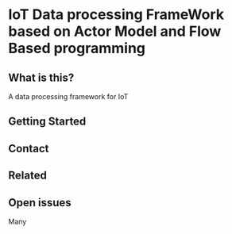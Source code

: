 # IoT Data processing FrameWork based on Actor Model and Flow Based programming

## What is this?

A data processing framework for IoT

## Getting Started

## Contact

## Related

## Open issues

Many